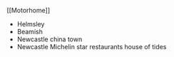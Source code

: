 [[Motorhome]]
- Helmsley  
- Beamish   
- Newcastle china town
- Newcastle Michelin star restaurants house of tides